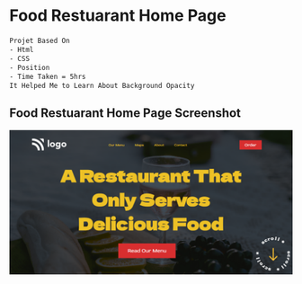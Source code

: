 # Food Restuarant Home Page
    Projet Based On
    - Html 
    - CSS
    - Position
    - Time Taken = 5hrs
    It Helped Me to Learn About Background Opacity
## Food Restuarant Home Page Screenshot
![Screenshot](./Screenshot/FireShot%20Capture%20002%20-%20Document%20-%20127.0.0.1.png)